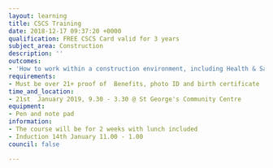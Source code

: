 ```yaml
---
layout: learning
title: CSCS Training
date: 2018-12-17 09:37:20 +0000
qualification: FREE CSCS Card valid for 3 years
subject_area: Construction
description: ''
outcomes:
- 'How to work within a construction environment, including Health & Safety '
requirements:
- Must be over 21+ proof of  Benefits, photo ID and birth certificate
time_and_location:
- 21st  January 2019, 9.30 - 3.30 @ St George's Community Centre
equipment:
- Pen and note pad
information:
- The course will be for 2 weeks with lunch included
- Induction 14th January 11.00 - 1.00
council: false

---
```

